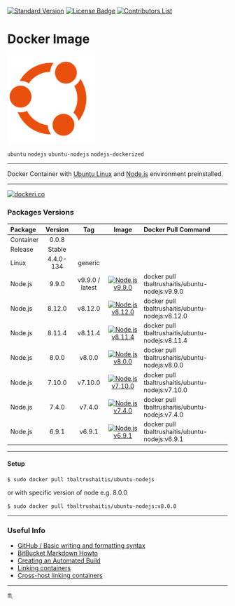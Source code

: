 [![Standard Version](https://img.shields.io/badge/release-standard%20version-brightgreen.svg?style=plastic)](https://github.com/conventional-changelog/standard-version) [![License Badge](https://images.microbadger.com/badges/license/tbaltrushaitis/ubuntu-nodejs.svg)](https://microbadger.com/images/tbaltrushaitis/ubuntu-nodejs "") [![Contributors List](https://img.shields.io/github/contributors/tbaltrushaitis/ubuntu-nodejs.svg)](https://github.com/tbaltrushaitis/ubuntu-nodejs/graphs/contributors)

# Docker Image #

![Ubuntu Logo](https://raw.githubusercontent.com/docker-library/docs/01c12653951b2fe592c1f93a13b4e289ada0e3a1/ubuntu/logo.png)

`ubuntu` `nodejs` `ubuntu-nodejs` `nodejs-dockerized`

---

Docker Container with [Ubuntu Linux](https://www.ubuntu.com "Ubuntu official") and [Node.js](https://nodejs.org "Node Foundation") environment preinstalled.

---

[![dockeri.co](http://dockeri.co/image/tbaltrushaitis/ubuntu-nodejs)](https://hub.docker.com/r/tbaltrushaitis/ubuntu-nodejs/)

### Packages Versions ###

 Package | Version  | Tag | Image | Docker Pull Command |
:--------|:--------:|:---:|:-----:|:--------------------|
 Container | 0.0.8 |  | |
 Release | Stable |  | |
 Linux | 4.4.0-134 | generic | |
 Node.js | 9.9.0 | v9.9.0 / latest | [![Node.js v9.9.0](https://images.microbadger.com/badges/image/tbaltrushaitis/ubuntu-nodejs:v9.9.0.svg)](https://microbadger.com/images/tbaltrushaitis/ubuntu-nodejs:v9.9.0 "") | docker pull tbaltrushaitis/ubuntu-nodejs:v9.9.0
 Node.js | 8.12.0 | v8.12.0 | [![Node.js v8.12.0](https://images.microbadger.com/badges/image/tbaltrushaitis/ubuntu-nodejs:v8.12.0.svg)](https://microbadger.com/images/tbaltrushaitis/ubuntu-nodejs:v8.12.0 "")  | docker pull tbaltrushaitis/ubuntu-nodejs:v8.12.0
 Node.js | 8.11.4 | v8.11.4 | [![Node.js v8.11.4](https://images.microbadger.com/badges/image/tbaltrushaitis/ubuntu-nodejs:v8.11.4.svg)](https://microbadger.com/images/tbaltrushaitis/ubuntu-nodejs:v8.11.4 "")  | docker pull tbaltrushaitis/ubuntu-nodejs:v8.11.4
 Node.js | 8.0.0 | v8.0.0 | [![Node.js v8.0.0](https://images.microbadger.com/badges/image/tbaltrushaitis/ubuntu-nodejs:v8.0.0.svg)](https://microbadger.com/images/tbaltrushaitis/ubuntu-nodejs:v8.0.0 "") | docker pull tbaltrushaitis/ubuntu-nodejs:v8.0.0
 Node.js | 7.10.0 | v7.10.0 | [![Node.js v7.10.0](https://images.microbadger.com/badges/image/tbaltrushaitis/ubuntu-nodejs:v7.10.0.svg)](https://microbadger.com/images/tbaltrushaitis/ubuntu-nodejs:v7.10.0 "") | docker pull tbaltrushaitis/ubuntu-nodejs:v7.10.0
 Node.js | 7.4.0 | v7.4.0 | [![Node.js v7.4.0](https://images.microbadger.com/badges/image/tbaltrushaitis/ubuntu-nodejs:v7.4.0.svg)](https://microbadger.com/images/tbaltrushaitis/ubuntu-nodejs:v7.4.0 "") | docker pull tbaltrushaitis/ubuntu-nodejs:v7.4.0
 Node.js | 6.9.1 | v6.9.1 | [![Node.js v6.9.1](https://images.microbadger.com/badges/image/tbaltrushaitis/ubuntu-nodejs:v6.9.1.svg)](https://microbadger.com/images/tbaltrushaitis/ubuntu-nodejs:v6.9.1 "") | docker pull tbaltrushaitis/ubuntu-nodejs:v6.9.1

---

#### Setup ####

```shell
$ sudo docker pull tbaltrushaitis/ubuntu-nodejs
```
or with specific version of node e.g. 8.0.0
```shell
$ sudo docker pull tbaltrushaitis/ubuntu-nodejs:v8.0.0
```

---

### Useful Info ###

 - [GitHub / Basic writing and formatting syntax](https://help.github.com/articles/basic-writing-and-formatting-syntax/)
 - [BitBucket Markdown Howto](https://bitbucket.org/tutorials/markdowndemo)
 - [Creating an Automated Build](https://docs.docker.com/docker-hub/builds/)
 - [Linking containers](https://docs.docker.com/engine/userguide/networking/default_network/dockerlinks.md)
 - [Cross-host linking containers](https://docs.docker.com/engine/admin/ambassador_pattern_linking.md)

---

:scorpius:
